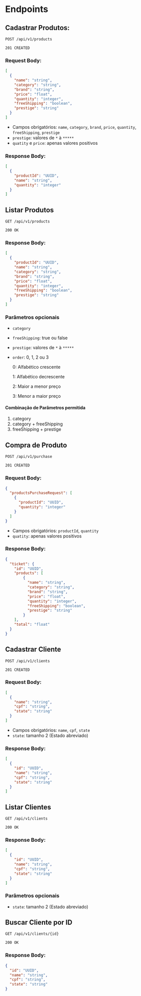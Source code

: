 # Endpoints

## Cadastrar Produtos:

`POST /api/v1/products`

`201 CREATED`

### Request Body:
```JSON
[
  {
    "name": "string",
    "category": "string",
    "brand": "string",
    "price": "float",
    "quantity": "integer",
    "freeShipping": "boolean",
    "prestige": "string"
  }
]
```

* Campos obrigatórios: `name`, `category`, `brand`, `price`, `quantity`, `freeShipping`, `prestige`
* `prestige`: valores de `*` à `*****`
* `quatity` e `price`: apenas valores positivos

### Response Body:
```JSON
[
  {
    "productId": "UUID",
    "name": "string",
    "quantity": "integer"
  }
]
```

## Listar Produtos

`GET /api/v1/products`

`200 OK`

### Response Body:
```JSON
[
  {
    "productId": "UUID",
    "name": "string",
    "category": "string",
    "brand": "string",
    "price": "float",
    "quantity": "integer",
    "freeShipping": "boolean",
    "prestige": "string"
  }
]
```

### Parâmetros opcionais

* `category`

* `freeShipping`: true ou false

* `prestige`: valores de `*` à `*****`

* `order`: 0, 1, 2 ou 3

  0: Alfabético crescente
  
  1: Alfabético decrescente

  2: Maior a menor preço

  3: Menor a maior preço

#### Combinação de Parâmetros permitida

1. category
2. category + freeShipping
3. freeShipping + prestige

## Compra de Produto

`POST /api/v1/purchase`

`201 CREATED`

### Request Body:
```JSON
{
  "productsPurchaseRequest": [
    {
      "productId": "UUID",
      "quantity": "integer"
    }
  ]
}
```

* Campos obrigatórios: `productId`, `quantity`
* `quatity`: apenas valores positivos

### Response Body:

```JSON
{
  "ticket": {
    "id": "UUID",
    "products": [
        {
          "name": "string",
          "category": "string",
          "brand": "string",
          "price": "float",
          "quantity": "integer",
          "freeShipping": "boolean",
          "prestige": "string"
        }
    ],
    "total": "float"
  }
}
```

## Cadastrar Cliente

`POST /api/v1/clients`

`201 CREATED`

### Request Body:
```JSON
[
  {
    "name": "string",
    "cpf": "string",
    "state": "string"
  }
]
```

* Campos obrigatórios: `name`, `cpf`, `state`
* `state`: tamanho 2 (Estado abreviado)

### Response Body:

```JSON
[
  {
    "id": "UUID",
    "name": "string",
    "cpf": "string",
    "state": "string"
  }
]
```

## Listar Clientes

`GET /api/v1/clients`

`200 OK`

### Response Body:
```JSON
[
  {
    "id": "UUID",
    "name": "string",
    "cpf": "string",
    "state": "string"
  }
]
```

### Parâmetros opcionais

* `state`: tamanho 2 (Estado abreviado)

## Buscar Cliente por ID

`GET /api/v1/clients/{id}`

`200 OK`

### Response Body:
```JSON
{
  "id": "UUID",
  "name": "string",
  "cpf": "string",
  "state": "string"
}
```